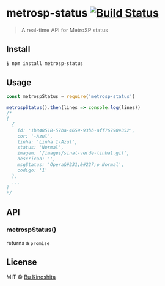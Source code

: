 # metrosp-status [![Build Status](https://travis-ci.org/bukinoshita/metrosp-status.svg?branch=master)](https://travis-ci.org/bukinoshita/metrosp-status)

> A real-time API for MetroSP status


## Install

```bash
$ npm install metrosp-status
```


## Usage

```js
const metrospStatus = require('metrosp-status')

metrospStatus().then(lines => console.log(lines))
/*
[
  {
    id: '1b848518-57ba-4659-93bb-aff76790e352',
    cor: '-Azul',
    linha: 'Linha 1-Azul',
    status: 'Normal',
    imagem: '/images/sinal-verde-linha1.gif',
    descricao: '',
    msgStatus: 'Opera&#231;&#227;o Normal',
    codigo: '1'
  },
  ...
]
*/
```


## API

### metrospStatus()

returns a `promise`


## License

MIT © [Bu Kinoshita](https://bukinoshita.io)

